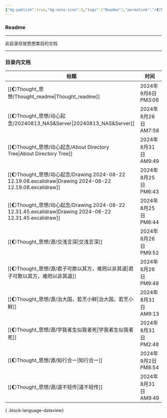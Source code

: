 ```yaml
---
{"dg-publish":true,"dg-note-icon":5,"tags":["Readme"],"permalink":"/🌔Thought_思想/Thought_readme/","dgPassFrontmatter":true,"noteIcon":5,"created":"2024-08-24T23:12:06.068+08:00","updated":"2024-09-06T15:06:11.321+08:00"}
---
```


### Readme
--- 
此目录存放思想类目的文档
***
### 目录内文档
| 标题                                                                                                      | 时间                 |
| ------------------------------------------------------------------------------------------------------- | ------------------ |
| [[🌔Thought_思想/Thought_readme\|Thought_readme]]                                                      | 2024年9月6日 PM3:06   |
| [[🌔Thought_思想/动心起念/20240813_NAS&Server\|20240813_NAS&Server]]                                       | 2024年8月26日 AM7:58  |
| [[🌔Thought_思想/动心起念/About Directory Tree\|About Directory Tree]]                                     | 2024年8月31日 AM9:49  |
| [[🌔Thought_思想/动心起念/Drawing 2024-08-22 12.19.08.excalidraw\|Drawing 2024-08-22 12.19.08.excalidraw]] | 2024年8月25日 PM6:43  |
| [[🌔Thought_思想/动心起念/Drawing 2024-08-22 12.31.45.excalidraw\|Drawing 2024-08-22 12.31.45.excalidraw]] | 2024年8月25日 PM6:44  |
| [[🌔Thought_思想/源/交浅言深\|交浅言深]]                                                                        | 2024年8月26日 PM9:52  |
| [[🌔Thought_思想/源/君子可欺以其方，难罔以非其道\|君子可欺以其方，难罔以非其道]]                                                    | 2024年8月26日 PM9:48  |
| [[🌔Thought_思想/源/治大国，若烹小鲜\|治大国，若烹小鲜]]                                                                | 2024年8月31日 AM9:13  |
| [[🌔Thought_思想/源/学我者生似我者死\|学我者生似我者死]]                                                                | 2024年8月31日 PM2:48  |
| [[🌔Thought_思想/源/知行合一\|知行合一]]                                                                        | 2024年9月2日 PM8:54   |
| [[🌔Thought_思想/源/道不轻传\|道不轻传]]                                                                        | 2024年8月31日 AM9:49  |

{ .block-language-dataview}
